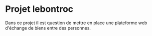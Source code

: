 # Projet lebontroc

Dans ce projet il est question de mettre en place une plateforme web d'échange de biens entre des personnes.
